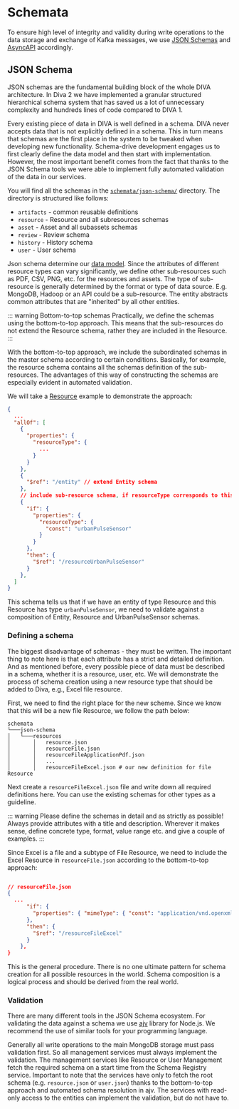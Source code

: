 # Schemata  

To ensure high level of integrity and validity during write operations to the data storage and exchange of Kafka messages, 
we use [JSON Schemas](https://json-schema.org/) and [AsyncAPI](https://www.asyncapi.com/) accordingly. 

## JSON Schema

JSON schemas are the fundamental building block of the whole DIVA architecture. In Diva 2 we have implemented a granular 
structured hierarchical schema system that has saved us a lot of unnecessary complexity and hundreds lines of code compared to DIVA 1.

Every existing piece of data in DIVA is well defined in a schema. DIVA never accepts data that is not explicitly defined 
in a schema. This in turn means that schemas are the first place in the system to be tweaked when developing new functionality.
Schema-drive development engages us to first clearly define the data model and then start with implementation.
However, the most important benefit comes from the fact that thanks to the JSON Schema tools we were able to implement 
fully automated validation of the data in our services. 

You will find all the schemas in the [`schemata/json-schema/`](https://gitlab.cc-asp.fraunhofer.de/diva/drm/-/tree/master/schemata/json-schema) directory.
The directory is structured like follows:

+ `artifacts` - common reusable definitions
+ `resource` - Resource and all subresources schemas
+ `asset` - Asset and all subassets schemas
+ `review` - Review schema
+ `history` - History schema
+ `user` - User schema

Json schema determine our [data model](../architecture/README.md#data-model). Since the attributes of different resource 
types can vary significantly, we define other sub-resources such as PDF, CSV, PNG, etc. for the resources and assets. 
The type of sub-resource is generally determined by the format or type of data source. E.g. MongoDB, Hadoop or an API could be a sub-resource.
The entity abstracts common attributes that are "inherited" by all other entities.

<JsonSchemasModel />

::: warning Bottom-to-top schemas
Practically, we define the schemas using the bottom-to-top approach. This means that the sub-resources do not extend the 
Resource schema, rather they are included in the Resource.
:::

With the bottom-to-top approach, we include the subordinated schemas in the master schema according to certain conditions. 
Basically, for example, the resource schema contains all the schemas definition of the sub-resources. 
The advantages of this way of constructing the schemas are especially evident in automated validation.

We will take a [Resource](https://gitlab.cc-asp.fraunhofer.de/diva/drm/-/tree/master/schemata/json-schema/resource) example to demonstrate the approach:

```json
{
  ...
  "allOf": [
    {
      "properties": {
        "resourceType": {
          ...
        }
      }
    },
    {
      "$ref": "/entity" // extend Entity schema
    },
    // include sub-resource schema, if resourceType corresponds to this sub-resource
    {
      "if": {
        "properties": {
          "resourceType": {
            "const": "urbanPulseSensor"
          }
        }
      },
      "then": {
        "$ref": "/resourceUrbanPulseSensor"
      }
    },
  ]
}
```

This schema tells us that if we have an entity of type Resource and this Resource has type `urbanPulseSensor`, we need to validate 
against a composition of Entity, Resource and UrbanPulseSensor schemas.

### Defining a schema

The biggest disadvantage of schemas - they must be written. The important thing to note here is that each attribute has 
a strict and detailed definition. And as mentioned before, every possible piece of data must be described in a schema, 
whether it is a resource, user, etc. We will demonstrate the process of schema creation using a new resource type that 
should be added to Diva, e.g., Excel file resource.

First, we need to find the right place for the new scheme. Since we know that this will be a new file Resource, 
we follow the path below:

```
schemata
└───json-schema
│   └───resources
│       │   resource.json
│       │   resourceFile.json
│       │   resourceFileApplicationPdf.json
│       │   ...
│       │   resourceFileExcel.json # our new definition for file Resource 
```

Next create a `resourceFileExcel.json` file and write down all required definitions here. You can use the existing schemas for other types as a guideline.

::: warning
Please define the schemas in detail and as strictly as possible! Always provide attributes with a title and description. 
Wherever it makes sense, define concrete type, format, value range etc. and give a couple of examples.
:::

Since Excel is a file and a subtype of File Resource, we need to include the Excel Resource in `resourceFile.json` according to the bottom-to-top approach:

```json

// resourceFile.json
{
  ...
      "if": {
        "properties": { "mimeType": { "const": "application/vnd.openxmlformats-officedocument.spreadsheetml.sheet" } }
      },
      "then": {
        "$ref": "/resourceFileExcel"
      }
    },
}
```

This is the general procedure. There is no one ultimate pattern for schema creation for all possible resources in the world. 
Schema composition is a logical process and should be derived from the real world.

### Validation

There are many different tools in the JSON Schema ecosystem. For validating the data against a 
schema we use [ajv](https://github.com/ajv-validator/ajv) library for Node.js. We recommend the use of similar tools for 
your programming language.

Generally all write operations to the main MongoDB storage must pass validation first.
So all management services must always implement the validation. The management services like Resource or User Management
fetch the required schema on a start time from the Schema Registry service. Important to note that the services have only
to fetch the root schema (e.g. `resource.json` or `user.json`) thanks to the bottom-to-top approach and automated schema resolution 
in ajv. The services with read-only access to the entities can implement the validation, but do not have to.